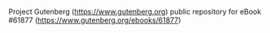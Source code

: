 Project Gutenberg (https://www.gutenberg.org) public repository for
eBook #61877 (https://www.gutenberg.org/ebooks/61877)
